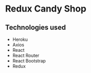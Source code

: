 # Redux Candy Shop

## Technologies used
+ Heroku
+ Axios
+ React
+ React Router
+ React Bootstrap
+ Redux
